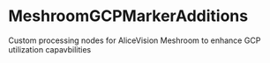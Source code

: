 # MeshroomGCPMarkerAdditions
 Custom processing nodes for AliceVision Meshroom to enhance GCP utilization capavbilities
